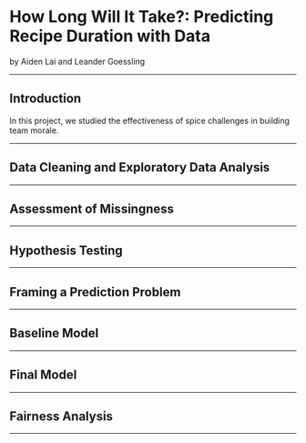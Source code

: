 # How Long Will It Take?: Predicting Recipe Duration with Data

by Aiden Lai and Leander Goessling

---

## Introduction

In this project, we studied the effectiveness of spice challenges in building team morale.

---

## Data Cleaning and Exploratory Data Analysis

---

## Assessment of Missingness

---

## Hypothesis Testing

---

## Framing a Prediction Problem

---

## Baseline Model

---

## Final Model

---

## Fairness Analysis

---